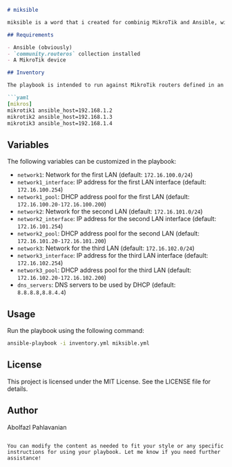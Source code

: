```markdown
# miksible                      

miksible is a word that i created for combinig MikroTik and Ansible, with miksible, configuring mikrotik devices is not boring anymore :0

## Requirements

- Ansible (obviously) 
- `community.routeros` collection installed
- A MikroTik device

## Inventory

The playbook is intended to run against MikroTik routers defined in an Ansible inventory file. An example of a basic inventory (`inventory.yml`):

```yaml
[mikros]
mikrotik1 ansible_host=192.168.1.2
mikrotik2 ansible_host=192.168.1.3
mikrotik3 ansible_host=192.168.1.4
```

## Variables

The following variables can be customized in the playbook:

- `network1`: Network for the first LAN (default: `172.16.100.0/24`)
- `network1_interface`: IP address for the first LAN interface (default: `172.16.100.254`)
- `network1_pool`: DHCP address pool for the first LAN (default: `172.16.100.20-172.16.100.200`)
- `network2`: Network for the second LAN (default: `172.16.101.0/24`)
- `network2_interface`: IP address for the second LAN interface (default: `172.16.101.254`)
- `network2_pool`: DHCP address pool for the second LAN (default: `172.16.101.20-172.16.101.200`)
- `network3`: Network for the third LAN (default: `172.16.102.0/24`)
- `network3_interface`: IP address for the third LAN interface (default: `172.16.102.254`)
- `network3_pool`: DHCP address pool for the third LAN (default: `172.16.102.20-172.16.102.200`)
- `dns_servers`: DNS servers to be used by DHCP (default: `8.8.8.8,8.8.4.4`)

## Usage

Run the playbook using the following command:

```bash
ansible-playbook -i inventory.yml miksible.yml
```

## License

This project is licensed under the MIT License. See the LICENSE file for details.

## Author

Abolfazl Pahlavanian
```

You can modify the content as needed to fit your style or any specific instructions for using your playbook. Let me know if you need further assistance!
